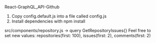 React-GraphQL_API-Github

1. Copy config.default.js into a file called config.js
2. Install dependencies with npm install

src/components/repository.js  -> query GetRepositoryIssues{}
Feel free to set new values:
 repositories(first: 100),
 issues(first: 2),
 comments(first: 2)
